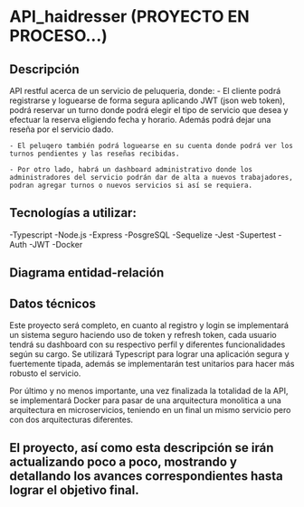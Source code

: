 # API_haidresser  (PROYECTO EN PROCESO...)

## Descripción

API restful acerca de un servicio de peluqueria, donde:
    - El cliente podrá registrarse y loguearse de forma segura aplicando JWT (json web token), podrá reservar un turno donde podrá elegir el tipo de servicio que desea y efectuar la reserva eligiendo fecha y horario. Además podrá dejar una reseña por el servicio dado.
    
    - El peluqero también podrá loguearse en su cuenta donde podrá ver los turnos pendientes y las reseñas recibidas.

    - Por otro lado, habrá un dashboard administrativo donde los administradores del servicio podrán dar de alta a nuevos trabajadores, podran agregar turnos o nuevos servicios si así se requiera.


## Tecnologías a utilizar:

  -Typescript
  -Node.js
  -Express
  -PosgreSQL
  -Sequelize
  -Jest
  -Supertest
  -Auth
  -JWT
  -Docker

## Diagrama entidad-relación

  
## Datos técnicos

  Este proyecto será completo, en cuanto al registro y login se implementará un sistema seguro haciendo uso de token y refresh token, cada usuario tendrá su dashboard con su respectivo perfil y diferentes funcionalidades según su cargo.
  Se utilizará Typescript para lograr una aplicación segura y fuertemente tipada, además se implementarán test unitarios para hacer más robusto el servicio.

  Por último y no menos importante, una vez finalizada la totalidad de la API, se implementará Docker para pasar de una arquitectura monolitica a una arquitectura en microservicios, teniendo en un final un mismo servicio pero con dos arquitecturas diferentes.

## El proyecto, así como esta descripción se irán actualizando poco a poco, mostrando y detallando los avances correspondientes hasta lograr el objetivo final.
  
  
  


  
  
